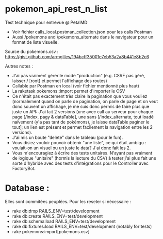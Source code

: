 # pokemon_api_rest_n_list
Test technique pour entrevue @ PetalMD

- Voir fichier calls_local.postman_collection.json pour les calls Postman
- Aussi /pokemons and /pokemons_alternate dans le navigateur pour un format de liste visuelle.

Source du pokemons.csv : https://gist.github.com/armgilles/194bcff35001e7eb53a2a8b441e8b2c6

Autres notes : 

- J'ai pas vraiment gérer le mode "production" (e.g. CSRF pas géré, laisser / [root] et permet l'affichage des routes)
- Callable par Postman en local (voir fichier mentionné plus haut)
- La raketask pokemons::import permet d'importer le CSV
- Ce n'était pas exactement très claire la pagination que vous vouliez (normalement quand on parle de pagination, on parle de page et on veut donc souvent un affichage, je me suis donc permis de faire plus que juste un API: J'ai fait 2 versions (une avec call au serveur pour chaque page [/index, pagy & dataTable], une sans [/index_alternate, tout loadé naïvement (y'a pas tant de pokémons), je laisse dataTable paginer le tout]; un lien est présent et permet facilement la navigation entre les 2 versions).
- J'ai mis un boute "delete" dans le tableau (pour le fun).
- Vous disiez vouloir pouvoir obtenir "une liste", ce qui était ambigu : voulait-on un visuel ou un juste le data? J'ai donc fait les 2.
- Vous m'encouragiez à écrire des tests unitaires. N'ayant pas vraiment de logique "unitaire" (hormis la lecture du CSV) à tester j'ai plus fait une sorte d'hybride avec des tests d'intégrations pour le Controller avec FactoryBot.

# Database : 
Elles sont commitées peuplées. Pour les reseter si nécessaire : 
- rake db:drop RAILS_ENV=test/development
- rake db:create RAILS_ENV=test/development
- rake db:schema:load RAILS_ENV=test/development
- rake db:fixtures:load RAILS_ENV=test/development (notably for tests)
- rake pokemons:import[pokemons.csv]
